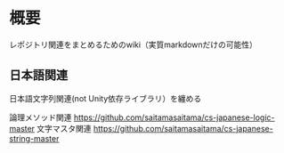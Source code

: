 # 概要
レポジトリ関連をまとめるためのwiki（実質markdownだけの可能性）

## 日本語関連
日本語文字列関連(not Unity依存ライブラリ）を纏める

論理メソッド関連
https://github.com/saitamasaitama/cs-japanese-logic-master
文字マスタ関連
https://github.com/saitamasaitama/cs-japanese-string-master



